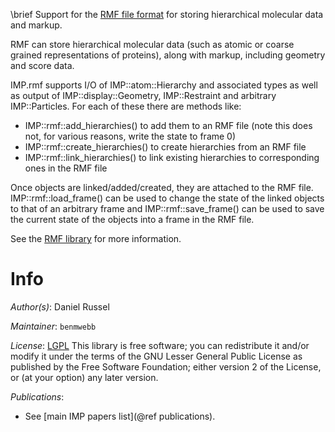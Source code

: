 \brief Support for the [RMF file format](http://integrativemodeling.org/rmf/nightly/doc/) for storing hierarchical molecular data and markup.

RMF can store hierarchical molecular data (such as atomic or coarse grained
representations of proteins), along with markup, including geometry
and score data.

 IMP.rmf supports I/O of IMP::atom::Hierarchy and associated types as
 well as output of IMP::display::Geometry, IMP::Restraint and
 arbitrary IMP::Particles. For each of these there are methods like:
 - IMP::rmf::add_hierarchies() to add them to an RMF file (note this does not,
   for various reasons, write the state to frame 0)
 - IMP::rmf::create_hierarchies() to create hierarchies from an RMF file
 - IMP::rmf::link_hierarchies() to link existing hierarchies to corresponding
   ones in the RMF file

 Once objects are linked/added/created, they are attached to the RMF file.
 IMP::rmf::load_frame() can be used to change the state of the linked objects
 to that of an arbitrary frame and IMP::rmf::save_frame() can be used to save
 the current state of the objects into a frame in the RMF file.

 See the [RMF library](http://integrativemodeling.org/rmf/nightly/doc/)
for more information.

# Info

_Author(s)_: Daniel Russel

_Maintainer_: `benmwebb`

_License_: [LGPL](http://www.gnu.org/licenses/old-licenses/lgpl-2.1.html)
This library is free software; you can redistribute it and/or
modify it under the terms of the GNU Lesser General Public
License as published by the Free Software Foundation; either
version 2 of the License, or (at your option) any later version.

_Publications_:
 - See [main IMP papers list](@ref publications).
